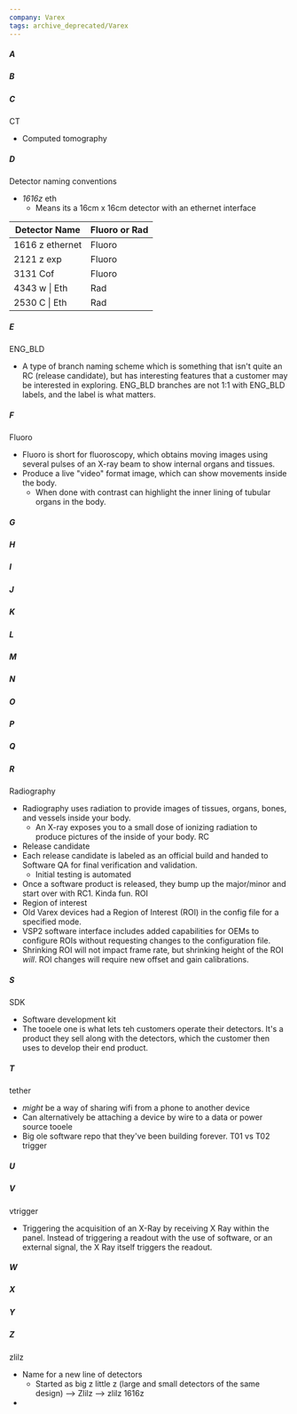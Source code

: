 ```yaml
---
company: Varex
tags: archive_deprecated/Varex
---
```

##### A

##### B

##### C
CT
- Computed tomography

##### D
Detector naming conventions
- *1616z* eth
	- Means its a 16cm x 16cm detector with an ethernet interface

| Detector Name   | Fluoro or Rad |
| --------------- | ------------- |
| 1616 z ethernet | Fluoro        |
| 2121 z exp      | Fluoro        |
| 3131 Cof        | Fluoro        |
| 4343 w \| Eth   | Rad           |
| 2530 C \| Eth   | Rad           |

##### E
ENG_BLD
- A type of branch naming scheme which is something that isn't quite an RC (release candidate), but has interesting features that a customer may be interested in exploring. ENG_BLD branches are not 1:1 with ENG_BLD labels, and the label is what matters. 

##### F
Fluoro
- Fluoro is short for fluoroscopy, which obtains moving images using several pulses of an X-ray beam to show internal organs and tissues.  
- Produce a live "video" format image, which can show movements inside the body. 
	- When done with contrast can highlight the inner lining of tubular organs in the body. 
##### G

##### H

##### I

##### J

##### K

##### L

##### M

##### N

##### O

##### P

##### Q

##### R
Radiography
- Radiography uses radiation to provide images of tissues, organs, bones, and vessels inside your body. 
	- An X-ray exposes you to a small dose of ionizing radiation to produce pictures of the inside of your body. 
RC
- Release candidate
- Each release candidate is labeled as an official build and handed to Software QA for final verification and validation.
	- Initial testing is automated
- Once a software product is released, they bump up the major/minor and start over with RC1. Kinda fun. 
ROI
- Region of interest
- Old Varex devices had a Region of Interest (ROI) in the config file for a specified mode. 
- VSP2 software interface includes added capabilities for OEMs to configure ROIs without requesting changes to the configuration file. 
- Shrinking ROI will not impact frame rate, but shrinking height of the ROI *will*. ROI changes will require new offset and gain calibrations. 

##### S
SDK
- Software development kit
- The tooele one is what lets teh customers operate their detectors. It's a product they sell along with the detectors, which the customer then uses to develop their end product. 

##### T
tether
- *might* be a way of sharing wifi from a phone to another device
- Can alternatively be attaching a device by wire to a data or power source
tooele
- Big ole software repo that they've been building forever. 
T01 vs T02
trigger

##### U

##### V
vtrigger
- Triggering the acquisition of an X-Ray by receiving X Ray within the panel. Instead of triggering a readout with the use of software, or an external signal, the X Ray itself triggers the readout. 

##### W

##### X

##### Y

##### Z
zlilz
- Name for a new line of detectors
	- Started as big z little z (large and small detectors of the same design) --> Zlilz --> zlilz
1616z
- 
